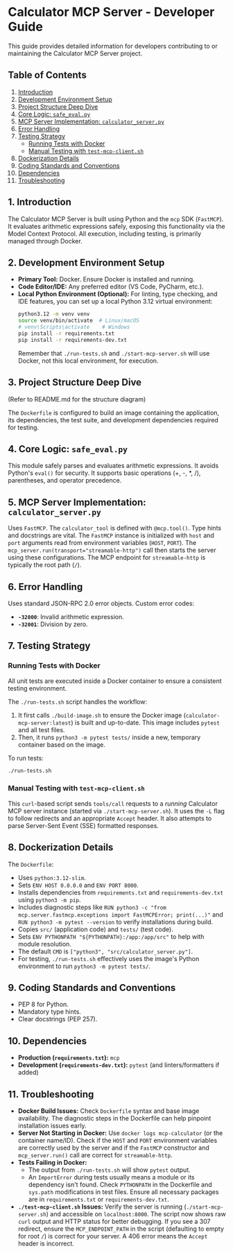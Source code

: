 
# Calculator MCP Server - Developer Guide

This guide provides detailed information for developers contributing to or maintaining the Calculator MCP Server project.

## Table of Contents

1.  [Introduction](#1-introduction)
2.  [Development Environment Setup](#2-development-environment-setup)
3.  [Project Structure Deep Dive](#3-project-structure-deep-dive)
4.  [Core Logic: `safe_eval.py`](#4-core-logic-safe_evalpy)
5.  [MCP Server Implementation: `calculator_server.py`](#5-mcp-server-implementation-calculator_serverpy)
6.  [Error Handling](#6-error-handling)
7.  [Testing Strategy](#7-testing-strategy)
    * [Running Tests with Docker](#running-tests-with-docker)
    * [Manual Testing with `test-mcp-client.sh`](#manual-testing-with-test-mcp-clientsh)
8.  [Dockerization Details](#8-dockerization-details)
9.  [Coding Standards and Conventions](#9-coding-standards-and-conventions)
10. [Dependencies](#10-dependencies)
11. [Troubleshooting](#11-troubleshooting)

## 1. Introduction

The Calculator MCP Server is built using Python and the `mcp` SDK (`FastMCP`). It evaluates arithmetic expressions safely, exposing this functionality via the Model Context Protocol. All execution, including testing, is primarily managed through Docker.

## 2. Development Environment Setup

* **Primary Tool:** Docker. Ensure Docker is installed and running.
* **Code Editor/IDE:** Any preferred editor (VS Code, PyCharm, etc.).
* **Local Python Environment (Optional):** For linting, type checking, and IDE features, you can set up a local Python 3.12 virtual environment:
    ```bash
    python3.12 -m venv venv
    source venv/bin/activate  # Linux/macOS
    # venv\Scripts\activate    # Windows
    pip install -r requirements.txt
    pip install -r requirements-dev.txt
    ```
    Remember that `./run-tests.sh` and `./start-mcp-server.sh` will use Docker, not this local environment, for execution.

## 3. Project Structure Deep Dive
(Refer to README.md for the structure diagram)

The `Dockerfile` is configured to build an image containing the application, its dependencies, the test suite, and development dependencies required for testing.

## 4. Core Logic: `safe_eval.py`

This module safely parses and evaluates arithmetic expressions. It avoids Python's `eval()` for security. It supports basic operations (+, -, *, /), parentheses, and operator precedence.

## 5. MCP Server Implementation: `calculator_server.py`

Uses `FastMCP`. The `calculator_tool` is defined with `@mcp.tool()`. Type hints and docstrings are vital. 
The `FastMCP` instance is initialized with `host` and `port` arguments read from environment variables (`HOST`, `PORT`).
The `mcp_server.run(transport="streamable-http")` call then starts the server using these configurations. The MCP endpoint for `streamable-http` is typically the root path (`/`).

## 6. Error Handling

Uses standard JSON-RPC 2.0 error objects. Custom error codes:
* **`-32000`**: Invalid arithmetic expression.
* **`-32001`**: Division by zero.

## 7. Testing Strategy

### Running Tests with Docker
All unit tests are executed inside a Docker container to ensure a consistent testing environment.

The `./run-tests.sh` script handles the workflow:
1.  It first calls `./build-image.sh` to ensure the Docker image (`calculator-mcp-server:latest`) is built and up-to-date. This image includes `pytest` and all test files.
2.  Then, it runs `python3 -m pytest tests/` inside a new, temporary container based on the image.

To run tests:
```bash
./run-tests.sh
```

### Manual Testing with `test-mcp-client.sh`
This `curl`-based script sends `tools/call` requests to a *running* Calculator MCP server instance (started via `./start-mcp-server.sh`). It uses the `-L` flag to follow redirects and an appropriate `Accept` header. It also attempts to parse Server-Sent Event (SSE) formatted responses.

## 8. Dockerization Details
The `Dockerfile`:
* Uses `python:3.12-slim`.
* Sets `ENV HOST 0.0.0.0` and `ENV PORT 8000`.
* Installs dependencies from `requirements.txt` and `requirements-dev.txt` using `python3 -m pip`.
* Includes diagnostic steps like `RUN python3 -c "from mcp.server.fastmcp.exceptions import FastMCPError; print(...)"` and `RUN python3 -m pytest --version` to verify installations during build.
* Copies `src/` (application code) and `tests/` (test code).
* Sets `ENV PYTHONPATH "${PYTHONPATH}:/app:/app/src"` to help with module resolution.
* The default `CMD` is `["python3", "src/calculator_server.py"]`.
* For testing, `./run-tests.sh` effectively uses the image's Python environment to run `python3 -m pytest tests/`.

## 9. Coding Standards and Conventions
* PEP 8 for Python.
* Mandatory type hints.
* Clear docstrings (PEP 257).

## 10. Dependencies
* **Production (`requirements.txt`):** `mcp`
* **Development (`requirements-dev.txt`):** `pytest` (and linters/formatters if added)

## 11. Troubleshooting
* **Docker Build Issues:** Check `Dockerfile` syntax and base image availability. The diagnostic steps in the Dockerfile can help pinpoint installation issues early.
* **Server Not Starting in Docker:** Use `docker logs mcp-calculator` (or the container name/ID). Check if the `HOST` and `PORT` environment variables are correctly used by the server and if the `FastMCP` constructor and `mcp_server.run()` call are correct for `streamable-http`.
* **Tests Failing in Docker:**
    * The output from `./run-tests.sh` will show `pytest` output.
    * An `ImportError` during tests usually means a module or its dependency isn't found. Check `PYTHONPATH` in the Dockerfile and `sys.path` modifications in test files. Ensure all necessary packages are in `requirements.txt` or `requirements-dev.txt`.
* **`./test-mcp-client.sh` Issues:** Verify the server is running (`./start-mcp-server.sh`) and accessible on `localhost:8000`. The script now shows raw `curl` output and HTTP status for better debugging. If you see a 307 redirect, ensure the `MCP_ENDPOINT_PATH` in the script (defaulting to empty for root `/`) is correct for your server. A 406 error means the `Accept` header is incorrect.

